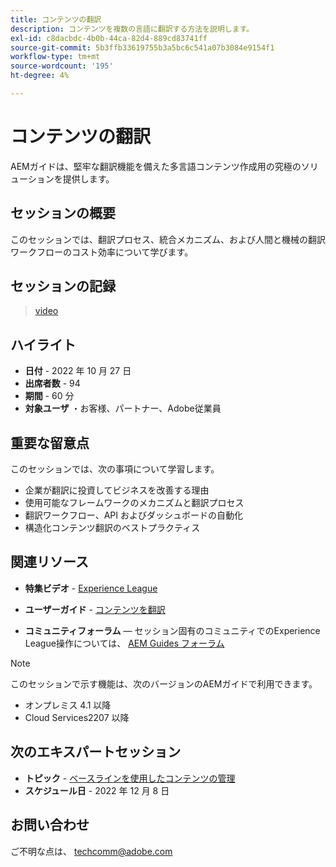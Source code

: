 ```yaml
---
title: コンテンツの翻訳
description: コンテンツを複数の言語に翻訳する方法を説明します。
exl-id: c8dacbdc-4b0b-44ca-82d4-889cd83741ff
source-git-commit: 5b3ffb33619755b3a5bc6c541a07b3084e9154f1
workflow-type: tm+mt
source-wordcount: '195'
ht-degree: 4%

---
```


# コンテンツの翻訳

AEMガイドは、堅牢な翻訳機能を備えた多言語コンテンツ作成用の究極のソリューションを提供します。

## セッションの概要

このセッションでは、翻訳プロセス、統合メカニズム、および人間と機械の翻訳ワークフローのコスト効率について学びます。

## セッションの記録

>[video](https://video.tv.adobe.com/v/3414140/translation-aem-guides?quality=12&learn=on)

## ハイライト

- **日付** - 2022 年 10 月 27 日
- **出席者数** - 94
- **期間** - 60 分
- **対象ユーザ** ・お客様、パートナー、Adobe従業員

## 重要な留意点

このセッションでは、次の事項について学習します。
- 企業が翻訳に投資してビジネスを改善する理由
- 使用可能なフレームワークのメカニズムと翻訳プロセス
- 翻訳ワークフロー、API およびダッシュボードの自動化
- 構造化コンテンツ翻訳のベストプラクティス

## 関連リソース

- **特集ビデオ** -  [Experience League](https://experienceleague.adobe.com/docs/experience-manager-guides-learn/videos/advanced-user-guide/overview.html?lang=en)

- **ユーザーガイド** - [コンテンツを翻訳](https://help.adobe.com/en_US/xml-documentation-for-adobe-experience-manager/index.html#t=DXML-master-map%2Ftranslation.html)

- **コミュニティフォーラム**  — セッション固有のコミュニティでのExperience League操作については、 [AEM Guides フォーラム](https://experienceleaguecommunities.adobe.com/t5/experience-manager-guides/bd-p/xml-documentation-discussions)

>[!NOTE]
>
> このセッションで示す機能は、次のバージョンのAEMガイドで利用できます。
> - オンプレミス 4.1 以降
> - Cloud Services2207 以降


## 次のエキスパートセッション

- **トピック** - [ベースラインを使用したコンテンツの管理](baselines-dec22.md)
- **スケジュール日** - 2022 年 12 月 8 日

## お問い合わせ

ご不明な点は、 <techcomm@adobe.com>
